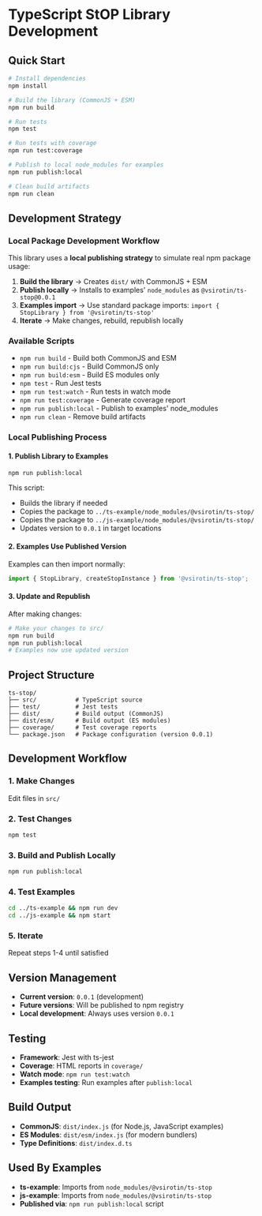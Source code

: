 # TypeScript StOP Library Development

## Quick Start

```bash
# Install dependencies
npm install

# Build the library (CommonJS + ESM)
npm run build

# Run tests
npm test

# Run tests with coverage
npm run test:coverage

# Publish to local node_modules for examples
npm run publish:local

# Clean build artifacts
npm run clean
```

## Development Strategy

### Local Package Development Workflow
This library uses a **local publishing strategy** to simulate real npm package usage:

1. **Build the library** → Creates `dist/` with CommonJS + ESM
2. **Publish locally** → Installs to examples' `node_modules` as `@vsirotin/ts-stop@0.0.1`
3. **Examples import** → Use standard package imports: `import { StopLibrary } from '@vsirotin/ts-stop'`
4. **Iterate** → Make changes, rebuild, republish locally

### Available Scripts
- `npm run build` - Build both CommonJS and ESM
- `npm run build:cjs` - Build CommonJS only
- `npm run build:esm` - Build ES modules only
- `npm test` - Run Jest tests
- `npm run test:watch` - Run tests in watch mode
- `npm run test:coverage` - Generate coverage report
- `npm run publish:local` - Publish to examples' node_modules
- `npm run clean` - Remove build artifacts

### Local Publishing Process

#### 1. Publish Library to Examples
```bash
npm run publish:local
```

This script:
- Builds the library if needed
- Copies the package to `../ts-example/node_modules/@vsirotin/ts-stop/`
- Copies the package to `../js-example/node_modules/@vsirotin/ts-stop/`
- Updates version to `0.0.1` in target locations

#### 2. Examples Use Published Version
Examples can then import normally:
```typescript
import { StopLibrary, createStopInstance } from '@vsirotin/ts-stop';
```

#### 3. Update and Republish
After making changes:
```bash
# Make your changes to src/
npm run build
npm run publish:local
# Examples now use updated version
```

## Project Structure
```
ts-stop/
├── src/           # TypeScript source
├── test/          # Jest tests
├── dist/          # Build output (CommonJS)
├── dist/esm/      # Build output (ES modules)
├── coverage/      # Test coverage reports
└── package.json   # Package configuration (version 0.0.1)
```

## Development Workflow

### 1. Make Changes
Edit files in `src/`

### 2. Test Changes
```bash
npm test
```

### 3. Build and Publish Locally
```bash
npm run publish:local
```

### 4. Test Examples
```bash
cd ../ts-example && npm run dev
cd ../js-example && npm start
```

### 5. Iterate
Repeat steps 1-4 until satisfied

## Version Management
- **Current version**: `0.0.1` (development)
- **Future versions**: Will be published to npm registry
- **Local development**: Always uses version `0.0.1`

## Testing
- **Framework**: Jest with ts-jest
- **Coverage**: HTML reports in `coverage/`
- **Watch mode**: `npm run test:watch`
- **Examples testing**: Run examples after `publish:local`

## Build Output
- **CommonJS**: `dist/index.js` (for Node.js, JavaScript examples)
- **ES Modules**: `dist/esm/index.js` (for modern bundlers)
- **Type Definitions**: `dist/index.d.ts`

## Used By Examples
- **ts-example**: Imports from `node_modules/@vsirotin/ts-stop`
- **js-example**: Imports from `node_modules/@vsirotin/ts-stop`
- **Published via**: `npm run publish:local` script